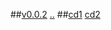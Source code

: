 ##[v0.0.2](https://github.com/littleflute/blcd201901/edit/master/issues/01/readme.md) [..](..)
##[cd1](cd1) [cd2](cd2)
